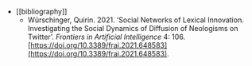 - [[bibliography]]
	- Würschinger, Quirin. 2021. ‘Social Networks of Lexical Innovation. Investigating the Social Dynamics of Diffusion of Neologisms on Twitter’. *Frontiers in Artificial Intelligence* 4: 106. [https://doi.org/10.3389/frai.2021.648583](https://doi.org/10.3389/frai.2021.648583).